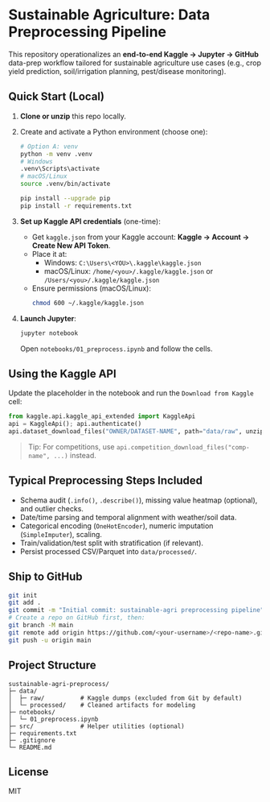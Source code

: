# Sustainable Agriculture: Data Preprocessing Pipeline

This repository operationalizes an **end-to-end Kaggle → Jupyter → GitHub** data-prep workflow tailored for sustainable agriculture use cases (e.g., crop yield prediction, soil/irrigation planning, pest/disease monitoring).

## Quick Start (Local)

1. **Clone or unzip** this repo locally.
2. Create and activate a Python environment (choose one):
   ```bash
   # Option A: venv
   python -m venv .venv
   # Windows
   .venv\Scripts\activate
   # macOS/Linux
   source .venv/bin/activate

   pip install --upgrade pip
   pip install -r requirements.txt
   ```

3. **Set up Kaggle API credentials** (one-time):
   - Get `kaggle.json` from your Kaggle account: **Kaggle → Account → Create New API Token**.
   - Place it at:
     - Windows: `C:\Users\<YOU>\.kaggle\kaggle.json`
     - macOS/Linux: `/home/<you>/.kaggle/kaggle.json` or `/Users/<you>/.kaggle/kaggle.json`
   - Ensure permissions (macOS/Linux):
     ```bash
     chmod 600 ~/.kaggle/kaggle.json
     ```

4. **Launch Jupyter**:
   ```bash
   jupyter notebook
   ```
   Open `notebooks/01_preprocess.ipynb` and follow the cells.

## Using the Kaggle API

Update the placeholder in the notebook and run the `Download from Kaggle` cell:
```python
from kaggle.api.kaggle_api_extended import KaggleApi
api = KaggleApi(); api.authenticate()
api.dataset_download_files("OWNER/DATASET-NAME", path="data/raw", unzip=True)
```

> Tip: For competitions, use `api.competition_download_files("comp-name", ...)` instead.

## Typical Preprocessing Steps Included
- Schema audit (`.info()`, `.describe()`), missing value heatmap (optional), and outlier checks.
- Date/time parsing and temporal alignment with weather/soil data.
- Categorical encoding (`OneHotEncoder`), numeric imputation (`SimpleImputer`), scaling.
- Train/validation/test split with stratification (if relevant).
- Persist processed CSV/Parquet into `data/processed/`.

## Ship to GitHub
```bash
git init
git add .
git commit -m "Initial commit: sustainable-agri preprocessing pipeline"
# Create a repo on GitHub first, then:
git branch -M main
git remote add origin https://github.com/<your-username>/<repo-name>.git
git push -u origin main
```

## Project Structure
```
sustainable-agri-preprocess/
├─ data/
│  ├─ raw/          # Kaggle dumps (excluded from Git by default)
│  └─ processed/    # Cleaned artifacts for modeling
├─ notebooks/
│  └─ 01_preprocess.ipynb
├─ src/             # Helper utilities (optional)
├─ requirements.txt
├─ .gitignore
└─ README.md
```

## License
MIT